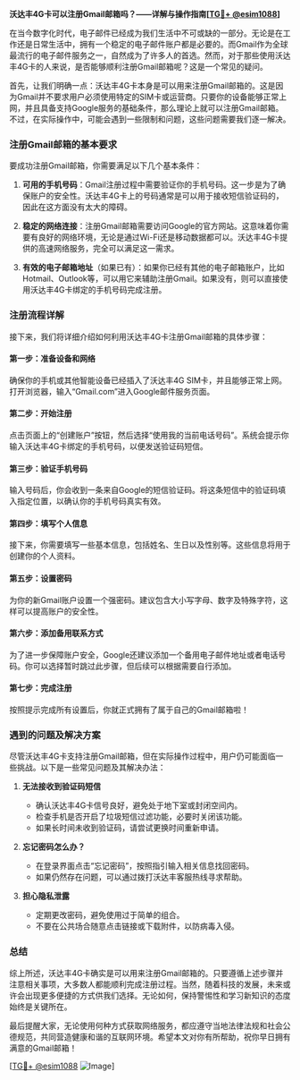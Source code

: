 **沃达丰4G卡可以注册Gmail邮箱吗？——详解与操作指南[[TG💪+ @esim1088](https://t.me/s/esim1088)]**

在当今数字化时代，电子邮件已经成为我们生活中不可或缺的一部分。无论是在工作还是日常生活中，拥有一个稳定的电子邮件账户都是必要的。而Gmail作为全球最流行的电子邮件服务之一，自然成为了许多人的首选。然而，对于那些使用沃达丰4G卡的人来说，是否能够顺利注册Gmail邮箱呢？这是一个常见的疑问。

首先，让我们明确一点：沃达丰4G卡本身是可以用来注册Gmail邮箱的。这是因为Gmail并不要求用户必须使用特定的SIM卡或运营商。只要你的设备能够正常上网，并且具备支持Google服务的基础条件，那么理论上就可以注册Gmail邮箱。不过，在实际操作中，可能会遇到一些限制和问题，这些问题需要我们逐一解决。

### 注册Gmail邮箱的基本要求

要成功注册Gmail邮箱，你需要满足以下几个基本条件：

1. **可用的手机号码**：Gmail注册过程中需要验证你的手机号码。这一步是为了确保账户的安全性。沃达丰4G卡上的号码通常是可以用于接收短信验证码的，因此在这方面没有太大的障碍。

2. **稳定的网络连接**：注册Gmail邮箱需要访问Google的官方网站。这意味着你需要有良好的网络环境，无论是通过Wi-Fi还是移动数据都可以。沃达丰4G卡提供的高速网络服务，完全可以满足这一需求。

3. **有效的电子邮箱地址**（如果已有）：如果你已经有其他的电子邮箱账户，比如Hotmail、Outlook等，可以用它来辅助注册Gmail。如果没有，则可以直接使用沃达丰4G卡绑定的手机号码完成注册。

### 注册流程详解

接下来，我们将详细介绍如何利用沃达丰4G卡注册Gmail邮箱的具体步骤：

#### 第一步：准备设备和网络
确保你的手机或其他智能设备已经插入了沃达丰4G SIM卡，并且能够正常上网。打开浏览器，输入“Gmail.com”进入Google邮件服务页面。

#### 第二步：开始注册
点击页面上的“创建账户”按钮，然后选择“使用我的当前电话号码”。系统会提示你输入沃达丰4G卡绑定的手机号码，以便发送验证码短信。

#### 第三步：验证手机号码
输入号码后，你会收到一条来自Google的短信验证码。将这条短信中的验证码填入指定位置，以确认你的手机号码真实有效。

#### 第四步：填写个人信息
接下来，你需要填写一些基本信息，包括姓名、生日以及性别等。这些信息将用于创建你的个人资料。

#### 第五步：设置密码
为你的新Gmail账户设置一个强密码。建议包含大小写字母、数字及特殊字符，这样可以提高账户的安全性。

#### 第六步：添加备用联系方式
为了进一步保障账户安全，Google还建议添加一个备用电子邮件地址或者电话号码。你可以选择暂时跳过此步骤，但后续可以根据需要自行添加。

#### 第七步：完成注册
按照提示完成所有设置后，你就正式拥有了属于自己的Gmail邮箱啦！

### 遇到的问题及解决方案

尽管沃达丰4G卡支持注册Gmail邮箱，但在实际操作过程中，用户仍可能面临一些挑战。以下是一些常见问题及其解决办法：

1. **无法接收到验证码短信**
   - 确认沃达丰4G卡信号良好，避免处于地下室或封闭空间内。
   - 检查手机是否开启了垃圾短信过滤功能，必要时关闭该功能。
   - 如果长时间未收到验证码，请尝试更换时间重新申请。

2. **忘记密码怎么办？**
   - 在登录界面点击“忘记密码”，按照指引输入相关信息找回密码。
   - 如果仍然存在问题，可以通过拨打沃达丰客服热线寻求帮助。

3. **担心隐私泄露**
   - 定期更改密码，避免使用过于简单的组合。
   - 不要在公共场合随意点击链接或下载附件，以防病毒入侵。

### 总结

综上所述，沃达丰4G卡确实是可以用来注册Gmail邮箱的。只要遵循上述步骤并注意相关事项，大多数人都能顺利完成注册过程。当然，随着科技的发展，未来或许会出现更多便捷的方式供我们选择。无论如何，保持警惕性和学习新知识的态度始终是关键所在。

最后提醒大家，无论使用何种方式获取网络服务，都应遵守当地法律法规和社会公德规范，共同营造健康和谐的互联网环境。希望本文对你有所帮助，祝你早日拥有满意的Gmail邮箱！

[[TG💪+ @esim1088](https://t.me/s/esim1088) ![Image](https://i.postimg.cc/4NQfJmqS/Snipaste-2025-05-13-00-14-12.png)]